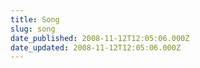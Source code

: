 ```yaml
---
title: Song
slug: song
date_published: 2008-11-12T12:05:06.000Z
date_updated: 2008-11-12T12:05:06.000Z
---
```



